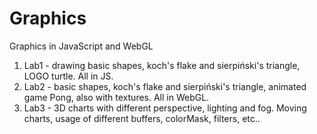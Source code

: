 # Graphics
Graphics in JavaScript and WebGL

1. Lab1 - drawing basic shapes, koch's flake and sierpiński's triangle, LOGO turtle. All in JS.
2. Lab2 - basic shapes, koch's flake and sierpiński's triangle, animated game Pong, also with textures. All in WebGL.
3. Lab3 - 3D charts with different perspective, lighting and fog. Moving charts, usage of different buffers, colorMask, filters, etc..
